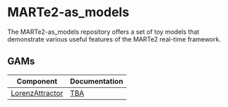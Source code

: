 # MARTe2-as_models

The MARTe2-as_models repository offers a set of toy models that demonstrate various useful features of the MARTe2 real-time framework.

## GAMs

| Component | Documentation |
| --------- | ------------- |
| [LorenzAttractor](https://github.com/AdamVStephen/MARTe2-as_models/tree/master/Source/Components/GAMs/LorenzAttractor) | [TBA](TBA)|
